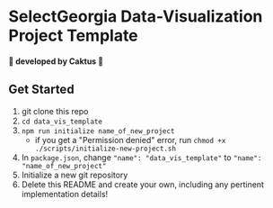 # SelectGeorgia Data-Visualization Project Template
#### 🌵 developed by Caktus 🌵

## Get Started
1. git clone this repo
2. `cd data_vis_template`
3. `npm run initialize name_of_new_project`
    - if you get a "Permission denied" error, run `chmod +x ./scripts/initialize-new-project.sh`
4. In `package.json`, change `"name": "data_vis_template"` to `"name": "name_of_new_project"`
5. Initialize a new git repository
6. Delete this README and create your own, including any pertinent implementation details!
